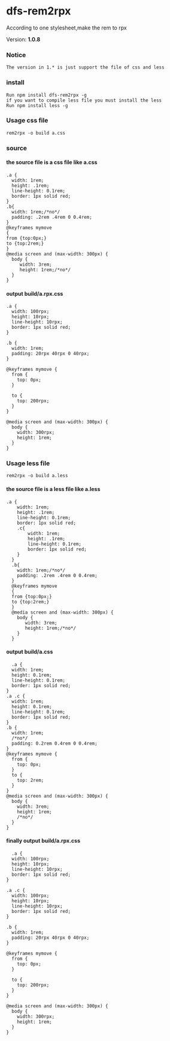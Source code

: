 # dfs-rem2rpx

According to one stylesheet,make the rem to rpx

Version: **1.0.8**
### Notice 
    The version in 1.* is just support the file of css and less

### install 
    Run npm install dfs-rem2rpx -g
    if you want to compile less file you must install the less
    Run npm install less -g

### Usage css file
```
rem2rpx -o build a.css
```

### source
#### the source file is a css file like a.css
```
.a {
  width: 1rem;
  height: .1rem;
  line-height: 0.1rem;
  border: 1px solid red;
}
.b{
  width: 1rem;/*no*/
  padding: .2rem .4rem 0 0.4rem;
}
@keyframes mymove
{
from {top:0px;}
to {top:2rem;}
}
@media screen and (max-width: 300px) {
  body {
     width: 3rem;
     height: 1rem;/*no*/
  }
}
```

#### output  build/a.rpx.css
```
.a {
  width: 100rpx;
  height: 10rpx;
  line-height: 10rpx;
  border: 1px solid red;
}

.b {
  width: 1rem;
  padding: 20rpx 40rpx 0 40rpx;
}

@keyframes mymove {
  from {
    top: 0px;
  }

  to {
    top: 200rpx;
  }
}

@media screen and (max-width: 300px) {
  body {
    width: 300rpx;
    height: 1rem;
  }
}
```
### Usage less file

```
rem2rpx -o build a.less
```
#### the source file is a less file like a.less
```
.a {
    width: 1rem;
    height: .1rem;
    line-height: 0.1rem;
    border: 1px solid red;
    .c{
        width: 1rem;
        height: .1rem;
        line-height: 0.1rem;
        border: 1px solid red;
    }
  }
  .b{
    width: 1rem;/*no*/
    padding: .2rem .4rem 0 0.4rem;
  }
  @keyframes mymove
  {
  from {top:0px;}
  to {top:2rem;}
  }
  @media screen and (max-width: 300px) {
    body {
       width: 3rem;
       height: 1rem;/*no*/
    }
  }
  ```

#### output  build/a.css
```
  .a {
  width: 1rem;
  height: 0.1rem;
  line-height: 0.1rem;
  border: 1px solid red;
}
.a .c {
  width: 1rem;
  height: 0.1rem;
  line-height: 0.1rem;
  border: 1px solid red;
}
.b {
  width: 1rem;
  /*no*/
  padding: 0.2rem 0.4rem 0 0.4rem;
}
@keyframes mymove {
  from {
    top: 0px;
  }
  to {
    top: 2rem;
  }
}
@media screen and (max-width: 300px) {
  body {
    width: 3rem;
    height: 1rem;
    /*no*/
  }
}

  ```

#### finally output  build/a.rpx.css

```
  .a {
  width: 100rpx;
  height: 10rpx;
  line-height: 10rpx;
  border: 1px solid red;
}

.a .c {
  width: 100rpx;
  height: 10rpx;
  line-height: 10rpx;
  border: 1px solid red;
}

.b {
  width: 1rem;
  padding: 20rpx 40rpx 0 40rpx;
}

@keyframes mymove {
  from {
    top: 0px;
  }

  to {
    top: 200rpx;
  }
}

@media screen and (max-width: 300px) {
  body {
    width: 300rpx;
    height: 1rem;
  }
}
  ```
